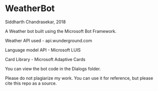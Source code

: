 # WeatherBot
Siddharth Chandrasekar, 2018

A Weather bot built using the Microsoft Bot Framework.

Weather API used - api.wunderground.com

Language model API - Microsoft LUIS

Card Library - Microsoft Adaptive Cards

You can view the bot code in the Dialogs folder.

Please do not plagiarize my work. You can use it for reference, but please cite this repo as a source. 
